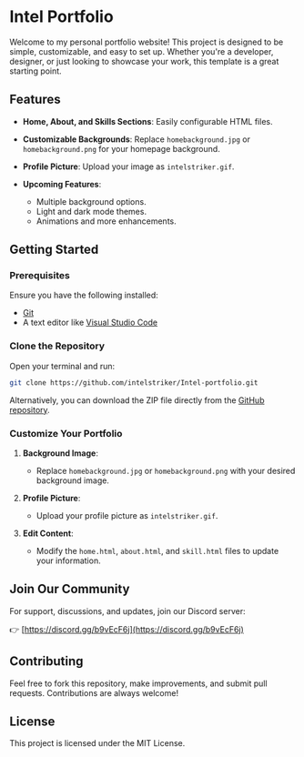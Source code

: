 # Intel Portfolio

Welcome to my personal portfolio website! This project is designed to be simple, customizable, and easy to set up. Whether you're a developer, designer, or just looking to showcase your work, this template is a great starting point.

## Features

* **Home, About, and Skills Sections**: Easily configurable HTML files.
* **Customizable Backgrounds**: Replace `homebackground.jpg` or `homebackground.png` for your homepage background.
* **Profile Picture**: Upload your image as `intelstriker.gif`.
* **Upcoming Features**:

  * Multiple background options.
  * Light and dark mode themes.
  * Animations and more enhancements.

## Getting Started

### Prerequisites

Ensure you have the following installed:

* [Git](https://git-scm.com/)
* A text editor like [Visual Studio Code](https://code.visualstudio.com/)

### Clone the Repository

Open your terminal and run:

```bash
git clone https://github.com/intelstriker/Intel-portfolio.git
```

Alternatively, you can download the ZIP file directly from the [GitHub repository](https://github.com/intelstriker/Intel-portfolio/).

### Customize Your Portfolio

1. **Background Image**:

   * Replace `homebackground.jpg` or `homebackground.png` with your desired background image.

2. **Profile Picture**:

   * Upload your profile picture as `intelstriker.gif`.

3. **Edit Content**:

   * Modify the `home.html`, `about.html`, and `skill.html` files to update your information.

## Join Our Community

For support, discussions, and updates, join our Discord server:

👉 [https://discord.gg/b9vEcF6j](https://discord.gg/b9vEcF6j)

## Contributing

Feel free to fork this repository, make improvements, and submit pull requests. Contributions are always welcome!

## License

This project is licensed under the MIT License.
